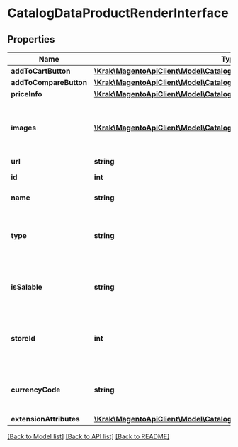 # CatalogDataProductRenderInterface

## Properties
Name | Type | Description | Notes
------------ | ------------- | ------------- | -------------
**addToCartButton** | [**\Krak\MagentoApiClient\Model\CatalogDataProductRenderButtonInterface**](CatalogDataProductRenderButtonInterface.md) |  | 
**addToCompareButton** | [**\Krak\MagentoApiClient\Model\CatalogDataProductRenderButtonInterface**](CatalogDataProductRenderButtonInterface.md) |  | 
**priceInfo** | [**\Krak\MagentoApiClient\Model\CatalogDataProductRenderPriceInfoInterface**](CatalogDataProductRenderPriceInfoInterface.md) |  | 
**images** | [**\Krak\MagentoApiClient\Model\CatalogDataProductRenderImageInterface[]**](CatalogDataProductRenderImageInterface.md) | Enough information, that needed to render image on front | 
**url** | **string** | Product url | 
**id** | **int** | Product identifier | 
**name** | **string** | Product name | 
**type** | **string** | Product type. Such as bundle, grouped, simple, etc... | 
**isSalable** | **string** | Information about product saleability (In Stock) | 
**storeId** | **int** | Information about current store id or requested store id | 
**currencyCode** | **string** | Current or desired currency code to product | 
**extensionAttributes** | [**\Krak\MagentoApiClient\Model\CatalogDataProductRenderExtensionInterface**](CatalogDataProductRenderExtensionInterface.md) |  | 

[[Back to Model list]](../README.md#documentation-for-models) [[Back to API list]](../README.md#documentation-for-api-endpoints) [[Back to README]](../README.md)


